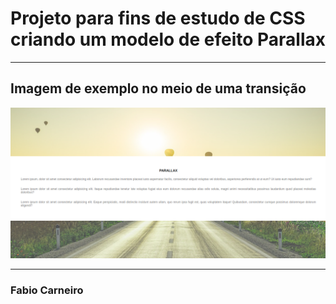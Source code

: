 # Projeto para fins de estudo de CSS criando um modelo de efeito Parallax

***

## Imagem de exemplo no meio de uma transição

![](project-img/img1.png "exemplo do projeto")

***

### Fabio Carneiro
